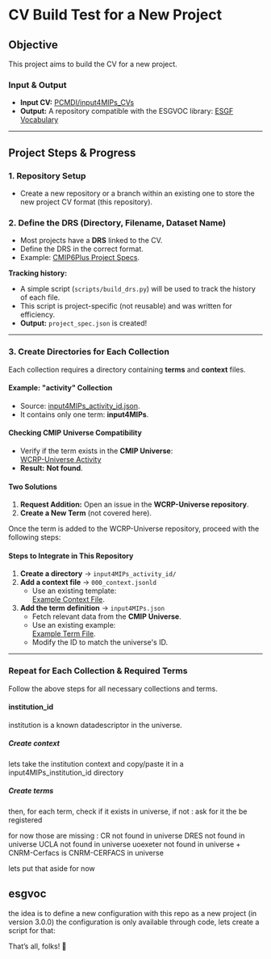 # CV Build Test for a New Project  

## Objective  
This project aims to build the CV for a new project.  

### **Input & Output**  
- **Input CV:** [PCMDI/input4MIPs_CVs](https://github.com/PCMDI/input4MIPs_CVs/tree/main/CVs)  
- **Output:** A repository compatible with the ESGVOC library: [ESGF Vocabulary](https://esgf.github.io/esgf-vocab/)  

---

## **Project Steps & Progress**  

### **1. Repository Setup**  
- Create a new repository or a branch within an existing one to store the new project CV format (this repository).  

### **2. Define the DRS (Directory, Filename, Dataset Name)**  
- Most projects have a **DRS** linked to the CV.  
- Define the DRS in the correct format.  
- Example: [CMIP6Plus Project Specs](https://github.com/WCRP-CMIP/CMIP6Plus_CVs/blob/esgvoc/project_specs.json).  

**Tracking history:**  
- A simple script (`scripts/build_drs.py`) will be used to track the history of each file.  
- This script is project-specific (not reusable) and was written for efficiency.  
- **Output:** `project_spec.json` is created!  

---

### **3. Create Directories for Each Collection**  
Each collection requires a directory containing **terms** and **context** files.  

#### **Example: "activity" Collection**  
- Source: [input4MIPs_activity_id.json](https://github.com/PCMDI/input4MIPs_CVs/blob/main/CVs/input4MIPs_activity_id.json).  
- It contains only one term: **input4MIPs**.  

#### **Checking CMIP Universe Compatibility**  
- Verify if the term exists in the **CMIP Universe**:  
  [WCRP-Universe Activity](https://github.com/WCRP-CMIP/WCRP-universe/tree/esgvoc/activity)  
- **Result:** **Not found**.  

#### **Two Solutions**  
1. **Request Addition:** Open an issue in the **WCRP-Universe repository**.  
2. **Create a New Term** (not covered here).  

Once the term is added to the WCRP-Universe repository, proceed with the following steps:  

#### **Steps to Integrate in This Repository**  
1. **Create a directory** → `input4MIPs_activity_id/`  
2. **Add a context file** → `000_context.jsonld`  
   - Use an existing template:  
     [Example Context File](https://github.com/WCRP-CMIP/CMIP6Plus_CVs/blob/esgvoc/activity_id/000_context.jsonld).  
3. **Add the term definition** → `input4MIPs.json`  
   - Fetch relevant data from the **CMIP Universe**.  
   - Use an existing example:  
     [Example Term File](https://github.com/WCRP-CMIP/CMIP6Plus_CVs/blob/esgvoc/activity_id/cmip.json).  
   - Modify the ID to match the universe's ID.  

---

### **Repeat for Each Collection & Required Terms**  
Follow the above steps for all necessary collections and terms. 


#### institution_id 

institution is a known datadescriptor in the universe. 
##### Create context

lets take the institution context and copy/paste it in a input4MIPs_institution_id directory  

##### Create terms

then, for each term, check if it exists in universe, if not : ask for it the be registered 

for now those are missing : 
CR not found in universe
DRES not found in universe
UCLA not found in universe
uoexeter not found in universe
+ 
CNRM-Cerfacs is CNRM-CERFACS in universe 

lets put that aside for now 

## esgvoc 

the idea is to define a new configuration with this repo as a new project (in version 3.0.0) the configuration is only available through code, lets create a script for that:







That’s all, folks! 🚀

